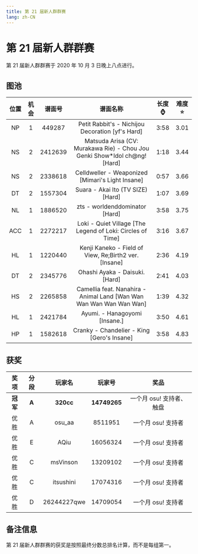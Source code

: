 ```yaml
---
title: 第 21 届新人群群赛
lang: zh-CN
---
```


# 第 21 届新人群群赛

第 21 届新人群群赛于 2020 年 10 月 3 日晚上八点进行。

## 图池

| 位置 | 机会 | 谱面号 | 谱面名称 | 长度⌚️ | 难度⭐️ |
| :-: | :-: | :-: | :-: | :-: | :-: |
| NP | 1 | 449287 | Petit Rabbit's - Nichijou Decoration [yf's Hard] | 3:58 | 3.01 |
| NS | 2 | 2412639 | Matsuda Arisa (CV: Murakawa Rie) - Chou Jou Genki Show\*Idol ch@ng! [Hard] | 1:18 | 3.44 |
| NS | 2 | 2338618 | Celldweller - Weaponized [Mimari's Light Insane] | 0:57 | 3.66 |
| DT | 2 | 1557304 | Suara - Akai Ito (TV SIZE) [Hard] | 1:07 | 3.69 |
| NL | 1 | 1886520 | zts - worldenddominator [Hard] | 3:58 | 3.75 |
| ACC | 1 | 2272217 | Loki - Quiet Village [The Legend of Loki: Circles of Time] | 3:16 | 3.67 |
| HL | 1 | 1220440 | Kenji Kaneko - Field of View, Re;Birth2 ver. [Insane] | 2:36 | 4.19 |
| DT | 2 | 2345776 | Ohashi Ayaka - Daisuki. [Hard] | 2:41 | 4.03 |
| HS | 2 | 2265858 | Camellia feat. Nanahira - Animal Land [Wan Wan Wan Wan Wan Wan Wan] | 1:39 | 4.32 |
| HL | 1 | 2421784 | Ayumi. - Hanagoyomi [Insane.] | 3:50 | 4.61 |
| HP | 1 | 1582618 | Cranky - Chandelier - King [Gero's Insane] | 3:58 | 4.83 |

## 获奖

| 奖项 | 分段 | 玩家名 | 玩家号 | 奖品 |
| :-: | :-: | :-: | :-: | :-: |
| **冠军** | **A** | **320cc** | **14749265** | 一个月 osu! 支持者、触盘 |
| 优胜 | A | osu_aa | 8511951 | 一个月 osu! 支持者 |
| 优胜 | E | AQiu | 16056324 | 一个月 osu! 支持者 |
| 优胜 | C | msVinson | 13209102 | 一个月 osu! 支持者 |
| 优胜 | C | itsushini | 17074316 | 一个月 osu! 支持者 |
| 优胜 | D | 26244227qwe | 14709054 | 一个月 osu! 支持者 |

## 备注信息

第 21 届新人群群赛的获奖是按照最终分数总排名计算，而不是每组第一。
